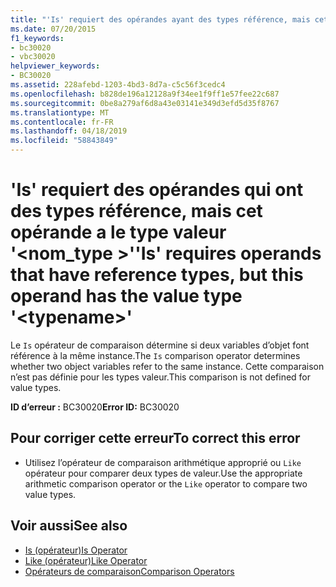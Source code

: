 ```yaml
---
title: "'Is' requiert des opérandes ayant des types référence, mais cet opérande a le type valeur '<typename>'"
ms.date: 07/20/2015
f1_keywords:
- bc30020
- vbc30020
helpviewer_keywords:
- BC30020
ms.assetid: 228afebd-1203-4bd3-8d7a-c5c56f3cedc4
ms.openlocfilehash: b828de196a12128a9f34ee1f9ff1e57fee22c687
ms.sourcegitcommit: 0be8a279af6d8a43e03141e349d3efd5d35f8767
ms.translationtype: MT
ms.contentlocale: fr-FR
ms.lasthandoff: 04/18/2019
ms.locfileid: "58843849"
---
```

# <a name="is-requires-operands-that-have-reference-types-but-this-operand-has-the-value-type-typename"></a><span data-ttu-id="ba160-102">'Is' requiert des opérandes qui ont des types référence, mais cet opérande a le type valeur '\<nom_type >'</span><span class="sxs-lookup"><span data-stu-id="ba160-102">'Is' requires operands that have reference types, but this operand has the value type '\<typename>'</span></span>
<span data-ttu-id="ba160-103">Le `Is` opérateur de comparaison détermine si deux variables d’objet font référence à la même instance.</span><span class="sxs-lookup"><span data-stu-id="ba160-103">The `Is` comparison operator determines whether two object variables refer to the same instance.</span></span> <span data-ttu-id="ba160-104">Cette comparaison n’est pas définie pour les types valeur.</span><span class="sxs-lookup"><span data-stu-id="ba160-104">This comparison is not defined for value types.</span></span>  
  
 <span data-ttu-id="ba160-105">**ID d’erreur :** BC30020</span><span class="sxs-lookup"><span data-stu-id="ba160-105">**Error ID:** BC30020</span></span>  
  
## <a name="to-correct-this-error"></a><span data-ttu-id="ba160-106">Pour corriger cette erreur</span><span class="sxs-lookup"><span data-stu-id="ba160-106">To correct this error</span></span>  
  
-   <span data-ttu-id="ba160-107">Utilisez l’opérateur de comparaison arithmétique approprié ou `Like` opérateur pour comparer deux types de valeur.</span><span class="sxs-lookup"><span data-stu-id="ba160-107">Use the appropriate arithmetic comparison operator or the `Like` operator to compare two value types.</span></span>  
  
## <a name="see-also"></a><span data-ttu-id="ba160-108">Voir aussi</span><span class="sxs-lookup"><span data-stu-id="ba160-108">See also</span></span>

- [<span data-ttu-id="ba160-109">Is (opérateur)</span><span class="sxs-lookup"><span data-stu-id="ba160-109">Is Operator</span></span>](../../../visual-basic/language-reference/operators/is-operator.md)
- [<span data-ttu-id="ba160-110">Like (opérateur)</span><span class="sxs-lookup"><span data-stu-id="ba160-110">Like Operator</span></span>](../../../visual-basic/language-reference/operators/like-operator.md)
- [<span data-ttu-id="ba160-111">Opérateurs de comparaison</span><span class="sxs-lookup"><span data-stu-id="ba160-111">Comparison Operators</span></span>](../../../visual-basic/language-reference/operators/comparison-operators.md)

